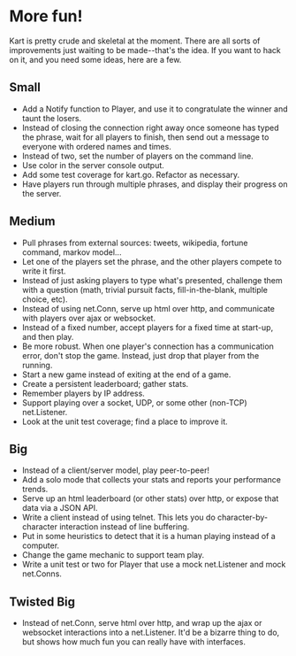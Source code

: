 # More fun!

Kart is pretty crude and skeletal at the moment. There are all sorts of improvements just waiting to be made--that's the idea. If you want to hack on it, and you need some ideas, here are a few.

## Small

- Add a Notify function to Player, and use it to congratulate the winner and taunt the losers.
- Instead of closing the connection right away once someone has typed the phrase, wait for all players to finish, then send out a message to everyone with ordered names and times.
- Instead of two, set the number of players on the command line.
- Use color in the server console output.
- Add some test coverage for kart.go. Refactor as necessary.
- Have players run through multiple phrases, and display their progress on the server.

## Medium

- Pull phrases from external sources: tweets, wikipedia, fortune command, markov model...
- Let one of the players set the phrase, and the other players compete to write it first.
- Instead of just asking players to type what's presented, challenge them with a question (math, trivial pursuit facts, fill-in-the-blank, multiple choice, etc).
- Instead of using net.Conn, serve up html over http, and communicate with players over ajax or websocket.
- Instead of a fixed number, accept players for a fixed time at start-up, and then play.
- Be more robust. When one player's connection has a communication error, don't stop the game. Instead, just drop that player from the running.
- Start a new game instead of exiting at the end of a game.
- Create a persistent leaderboard; gather stats.
- Remember players by IP address.
- Support playing over a socket, UDP, or some other (non-TCP) net.Listener.
- Look at the unit test coverage; find a place to improve it.

## Big

- Instead of a client/server model, play peer-to-peer!
- Add a solo mode that collects your stats and reports your performance trends.
- Serve up an html leaderboard (or other stats) over http, or expose that data via a JSON API.
- Write a client instead of using telnet. This lets you do character-by-character interaction instead of line buffering.
- Put in some heuristics to detect that it is a human playing instead of a computer.
- Change the game mechanic to support team play.
- Write a unit test or two for Player that use a mock net.Listener and mock net.Conns.

## Twisted Big

- Instead of net.Conn, serve html over http, and wrap up the ajax or websocket interactions into a net.Listener. It'd be a bizarre thing to do, but shows how much fun you can really have with interfaces.
